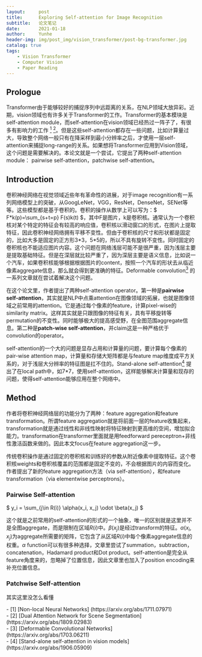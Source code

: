 ```yaml
---
layout:     post
title:      Exploring Self-attention for Image Recognition
subtitle:   论文笔记
date:       2021-01-18
author:     Yunhe
header-img: img/post_img/vision_transformer/post-bg-transformer.jpg
catalog: true
tags:
    - Vision Transformer
    - Computer Vision
    - Paper Reading
---
```



<head>
    <script src="https://cdn.mathjax.org/mathjax/latest/MathJax.js?config=TeX-AMS-MML_HTMLorMML" type="text/javascript"></script>
    <script type="text/x-mathjax-config">
        MathJax.Hub.Config({
            tex2jax: {
            skipTags: ['script', 'noscript', 'style', 'textarea', 'pre'],
            inlineMath: [['$','$']]
            }
        });
    </script>
</head>

## Prologue

Transformer由于能够较好的捕捉序列中远距离的关系，在NLP领域大放异彩。近期，vision领域也有许多关于Transformer的工作。Transformer的基本模块是self-attention module，而self-attention在vision领域已经热过一阵子了，有很多有影响力的工作 [<sup>1</sup>](#refer-anchor-1) [<sup>2</sup>](#refer-anchor-2)。但是这些self-attention都存在一些问题，比如计算量过大，导致整个网络一般只有在降采样到最小分辨率之后，才使用一层self-attention来捕捉long-range的关系。如果想将Transformer应用到Vision领域，这个问题是需要解决的。本论文就是一个尝试，它提出了两种self-attention module： pairwise self-attention，patchwise self-attention。

## Introduction

卷积神经网络在视觉领域近些年有革命性的进展，对于image recognition有一系列网络模型上的突破，从GoogLeNet，VGG，ResNet，DenseNet，SENet等等。这些模型都是基于卷积的。卷积的操作从数学上可以写为：$ F*k(p)=\sum_{s+t=p} F(s)k(t) $，其中F是图片，k是卷积核。通常认为一个卷积核对某个特定的特征会有较高的响应值，卷积核以滑动窗口的形式，在图片上提取特征，因此卷积神经网络拥有平移不变性。但由于卷积核的尺寸和形状都是固定的，比如大多是固定的正方形3\*3，5\*5的，所以不具有旋转不变性。同时固定的卷积核也不能适应图片内容。这个问题在网络浅层可能不是很严重，因为浅层主要是提取基础特征。但是在深层就比较严重了，因为深层主要是语义信息，比如说一个汽车，如果卷积核能够根据根据图片的content，按照一个汽车的形状去从临近像素aggregate信息，那么就会得到更准确的特征。Deformable convolution[<sup>3</sup>](#refer-anchor-3) 的一系列文章就在尝试着解决这个问题。

在这个论文里，作者提出了两种self-attention operator。第一种是**pairwise self-attention**，其实就是NLP中点乘attention在图像领域的拓展，也就是图像领域之前常用的attention。它是通过每个像素的feature，计算pixel-wise的similarity matrix。这样其实就是只跟图像的特征有关，具有平移旋转等permutation的不变性。同时能够极大的提高感受野，在全图范围aggregate信息。第二种是**patch-wise self-attention**，并claim这是一种严格优于convolution的operator。


self-attention的一个大的问题是显存占用和计算量的问题，要计算每个像素的pair-wise attention map，计算量和存储大矩阵都是与feature map维度成平方关系的，对于浅层大分辨率的特征图是扛不住的。Stand-alone self-attention[<sup>4</sup>](#refer-anchor-3) 提出了在local path中，如7\*7，使用self-attention，这样能够解决计算量和现存的问题，使得self-attention能够应用在整个网络中。


## Method

作者将卷积神经网络层的功能分为了两种：feature aggregation和feature transformation。所谓feature aggregation就是将前面一层的feature收集起来，transformation就是通过线性和非线性映射将特征映射到更高维的空间，增加拟合能力。transformation在transformer里面就是用feedforward pereceptron+非线性激活函数来做的。因此本文focus在feature aggregation这一步。

传统卷积操作是通过固定的卷积核和训练好的参数从附近像素中提取特征。这个卷积核weights和卷积核覆盖的范围都是固定不变的，不会根据图片的内容而变化。作者提出了新的feature aggregation方法（via self-attention），和feature transformation（via elementwise perceptrons）。

### Pairwise Self-attention

$ y_i = \sum_{j\in R(i)} \alpha(x_i, x_j) \odot \beta(x_j) $

这个就是之前常用的self-attention的形式的一个抽象，唯一的区别就是这里并不是全图aggregate，而是限制在区域$R(i)$中。$\beta(x_j)$是经过transform的特征。$\alpha(x_i, x_j)$为aggregate所需要的矩阵，它包含了从区域$R(i)$中每个像素aggregate信息的权重。$\alpha$ function可以有很多种选择，文章里尝试了summation，subtraction，concatenation，Hadamard product和Dot product。self-attention是完全从feature角度来的，忽略掉了位置信息，因此文章里也加入了position encoding来补充位置信息。

### Patchwise Self-attention

其实这里没怎么看懂








<div id="refer-anchor-1"></div>
- [1] [Non-local Neural Networks] (https://arxiv.org/abs/1711.07971)
<div id="refer-anchor-2"></div>
- [2] [Dual Attention Network for Scene Segmentation] (https://arxiv.org/abs/1809.02983)
<div id="refer-anchor-3"></div>
- [3] [Deformable Convolutional Networks] (https://arxiv.org/abs/1703.06211)
<div id="refer-anchor-4"></div>
- [4] [Stand-alone self-attention in vision models] (https://arxiv.org/abs/1906.05909)
